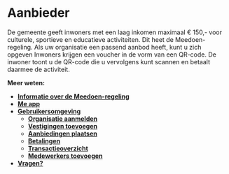 # Aanbieder

De gemeente geeft inwoners met een laag inkomen maximaal € 150,- voor culturele, sportieve en educatieve activiteiten. Dit heet de Meedoen-regeling. Als uw organisatie een passend aanbod heeft, kunt u zich opgeven
Inwoners krijgen een voucher in de vorm van een QR-code. De inwoner toont u de QR-code die u vervolgens kunt scannen en betaalt daarmee de activiteit.

**Meer weten:**

- **[Informatie over de Meedoen-regeling](https://help.forus.io/nijmegen/aanbieder/algemeen/)**
- **[Me app](https://help.forus.io/nijmegen/aanbieder/me/)**
- **[Gebruikersomgeving](https://help.forus.io/nijmegen/aanbieder/gebruikersomgeving/)**
    - **[Organisatie aanmelden](https://help.forus.io/nijmegen/aanbieder/organisatie/)**
    - **[Vestigingen toevoegen](https://help.forus.io/nijmegen/aanbieder/vestigingen/)**
    - **[Aanbiedingen plaatsen](https://help.forus.io/nijmegen/aanbieder/aanbiedingen/)**
    - **[Betalingen](https://help.forus.io/nijmegen/aanbieder/betalingen/)**
    - **[Transactieoverzicht](https://help.forus.io/nijmegen/aanbieder/transactieoverzicht/)**
    - **[Medewerkers toevoegen](https://help.forus.io/nijmegen/aanbieder/medewerkers/)**
- **[Vragen?](https://help.forus.io/nijmegen/aanbieder/vragen/)**
